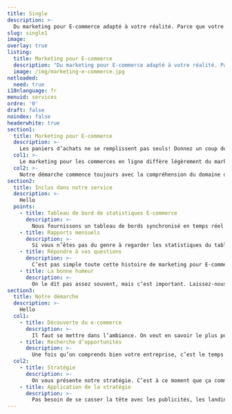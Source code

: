 ```yaml
---
title: Single
description: >-
  Du marketing pour E-commerce adapté à votre réalité. Parce que votre panier mérite d’être bien traité! 
slug: single1
image: 
overlay: true
listing:
  title: Marketing pour E-commerce
  description: "Du marketing pour E-commerce adapté à votre réalité. Parce que votre panier mérite d’être bien traité!"
  image: /img/marketing-e-commerce.jpg
notloaded:
  need: true
i18nlanguage: fr
menuid: services
ordre: '0'
draft: false
noindex: false
headerwhite: true
section1:
  title: Marketing pour E-commerce
  description: >-
    Les paniers d’achats ne se remplissent pas seuls! Donnez un coup de pouce à vos ventes. Notre équipe est là pour vous aider à trouver la stratégie à mettre en place pour améliorer la performance de votre site transactionnel! 
  col1: >-
    Le marketing pour les commerces en ligne diffère légèrement du marketing digital traditionnel. Des données sont disponibles pour chacun des achats que les clients vont faire, donc il y a beaucoup plus à analyser! Et c’est beaucoup plus excitant puisque les efforts marketing se transforment directements en ventes sur le site web! 
  col2: >-
    Notre démarche commence toujours avec la compréhension du domaine d’expertise. Il est primordial que l’équipe se plonge dans votre domaine pour voir les obstacles et les embûches à surmonter pour exploiter efficacement les opportunités. Dans un monde où les possibilités de publicité augmentent chaque année, il est important de voir clair et de savoir mettre ses oeufs dans les bons paniers.
section2:
  title: Inclus dans notre service 
  description: >-
    Hello
  points:
    - title: Tableau de bord de statistiques E-commerce
      description: >-
        Nous fournissons un tableau de bords synchronisé en temps réel avec les statistiques des différents canaux marketing que nous utilisons. Vous pouvez suivre rapidement le progrès des campagnes!
    - title: Rapports mensuels
      description: >-
        Si vous n’êtes pas du genre à regarder les statistiques du tableau de bord en temps réel, pas de problème, nous vous fournirons un rapport mensuel de la situation.
    - title: Répondre à vos questions
      description: >-
        C’est pas simple toute cette histoire de marketing pour E-commerce. À travers notre travail, nous éduquons nos clients pour qu’ils comprennent mieux notre travail. Vous êtes à un coup de téléphone de notre équipe!
    - title: La bonne humeur
      description: >-
        On le dit pas assez souvent, mais c’est important. Laissez-nous mettre du soleil dans votre journée (même s’il pleut).
section3:
  title: Notre démarche
  description: >-
    Hello
  col1:
    - title: Découverte du e-commerce
      description: >-
        Il faut se mettre dans l’ambiance. On veut en savoir le plus possible sur votre entreprise! Même l’histoire que tout le monde est tanné d’entendre au bureau, on veut la savoir. Bref, plus on a d’informations, plus on est armé pour remplir vos paniers!
    - title: Recherche d’opportunités
      description: >-
        Une fois qu’on comprends bien votre entreprise, c’est le temps de trouver la meilleure approche pour vous. C’est le temps de se creuser les méninges pour notre équipe! 
  col2:
    - title: Stratégie
      description: >-
        On vous présente notre stratégie. C’est à ce moment que ça commence à être excitant! 
    - title: Application de la stratégie
      description: >-
        Pas besoin de se casser la tête avec les publicités, les landings pages ou bien l’écriture de contenu, notre équipe s’en charge.
---
```

